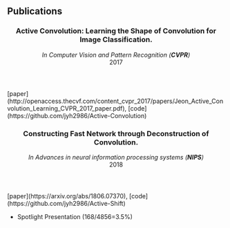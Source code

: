 <section class="thirteen columns" markdown="1">

# Publications
<article markdown="1">
<header>
<h1>Active Convolution: Learning the Shape of Convolution for Image Classification.</h1>
<span><address>In Computer Vision and Pattern Recognition (<b>CVPR</b>)</address><time>2017</time></span>
</header>
[paper](http://openaccess.thecvf.com/content_cvpr_2017/papers/Jeon_Active_Convolution_Learning_CVPR_2017_paper.pdf), [code](https://github.com/jyh2986/Active-Convolution)
</article>

<article markdown="1">
<header>
<h1>Constructing Fast Network through Deconstruction of Convolution.</h1>
<span><address>In Advances in neural information processing systems (<b>NIPS</b>)</address><time>2018</time></span>
</header>
[paper](https://arxiv.org/abs/1806.07370), [code](https://github.com/jyh2986/Active-Shift)

* Spotlight Presentation (168/4856=3.5%)
</article>

</section>
